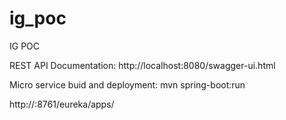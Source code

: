 # ig_poc
IG POC

REST API Documentation: http://localhost:8080/swagger-ui.html

Micro service buid and deployment: mvn spring-boot:run

http://<eureka service>:8761/eureka/apps/<APPID>
